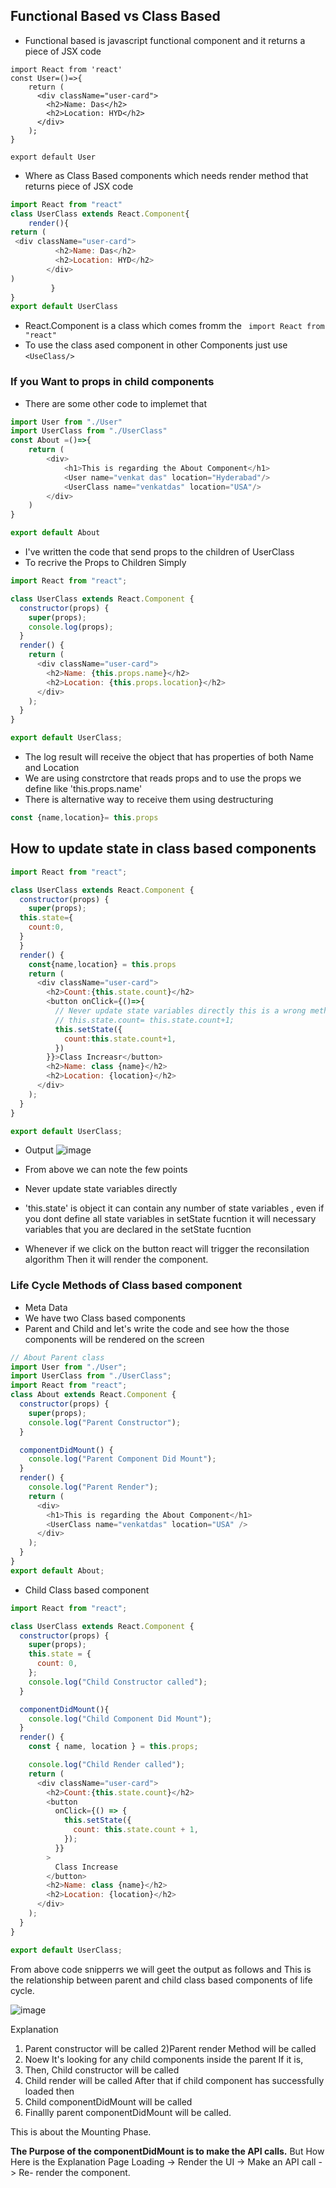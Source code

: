 ## Functional Based vs Class Based

- Functional based is javascript functional component and it returns a piece of JSX code

```Javascipt
import React from 'react'
const User=()=>{
    return (
      <div className="user-card">
        <h2>Name: Das</h2>
        <h2>Location: HYD</h2>
      </div>
    );
}

export default User
```
- Where as Class Based components  which needs render method that returns piece of JSX code

```Javascript
import React from "react"
class UserClass extends React.Component{
    render(){
return (
 <div className="user-card">
          <h2>Name: Das</h2>
          <h2>Location: HYD</h2>
        </div>
)
         }
}
export default UserClass

```
- React.Component is a class which comes fromm the ` import React from "react"`
- To use the class ased component in other Components just use `<UseClass/>`

### If you Want to props in child components 
- There are some other code to implemet that
  
```Javascript
import User from "./User"
import UserClass from "./UserClass"
const About =()=>{
    return (
        <div>
            <h1>This is regarding the About Component</h1>
            <User name="venkat das" location="Hyderabad"/>
            <UserClass name="venkatdas" location="USA"/>
        </div>
    )
}

export default About
```
- I've written the code that send props to the children of UserClass
- To recrive the Props to Children
Simply

```Javascript
import React from "react";

class UserClass extends React.Component {
  constructor(props) {
    super(props);
    console.log(props);
  }
  render() {
    return (
      <div className="user-card">
        <h2>Name: {this.props.name}</h2>
        <h2>Location: {this.props.location}</h2>
      </div>
    );
  }
}

export default UserClass;
```
- The log result will receive the object that has properties of both Name and Location
- We are using constrctore that reads props and to use the props we define like 'this.props.name'
- There is alternative way to receive them using destructuring
```Javascript
const {name,location}= this.props
```

## How to update state in class based components


```Javascript
import React from "react";

class UserClass extends React.Component {
  constructor(props) {
    super(props);
  this.state={
    count:0,
  }
  }
  render() {
    const{name,location} = this.props
    return (
      <div className="user-card">
        <h2>Count:{this.state.count}</h2>
        <button onClick={()=>{
          // Never update state variables directly this is a wrong method
          // this.state.count= this.state.count+1;
          this.setState({
            count:this.state.count+1,
          })
        }}>Class Increasr</button>
        <h2>Name: class {name}</h2>
        <h2>Location: {location}</h2>
      </div>
    );
  }
}

export default UserClass;
```
- Output
![image](https://github.com/venkatdas/React-A-Z/assets/43024084/063ff31e-cfdf-4f6d-95a6-6f6765f7a4eb)

- From above we can note the few points
- Never update state variables directly
- 'this.state' is object it can contain any number of state variables , even if you dont define all state variables in setState fucntion it will necessary variables that you are declared in the setState fucntion
- Whenever if we click on the button react will trigger the reconsilation algorithm Then it will render the component.

### Life Cycle Methods of Class based component
-  Meta Data
- We have two Class based components
- Parent and Child and let's write the code and see how the those components will be rendered on the screen

```Javascript
// About Parent class
import User from "./User";
import UserClass from "./UserClass";
import React from "react";
class About extends React.Component {
  constructor(props) {
    super(props);
    console.log("Parent Constructor");
  }

  componentDidMount() {
    console.log("Parent Component Did Mount");
  }
  render() {
    console.log("Parent Render");
    return (
      <div>
        <h1>This is regarding the About Component</h1>
        <UserClass name="venkatdas" location="USA" />
      </div>
    );
  }
}
export default About;
```


- Child Class based component



```Javascript
import React from "react";

class UserClass extends React.Component {
  constructor(props) {
    super(props);
    this.state = {
      count: 0,
    };
    console.log("Child Constructor called");
  }

  componentDidMount(){
    console.log("Child Component Did Mount");
  }
  render() {
    const { name, location } = this.props;

    console.log("Child Render called");
    return (
      <div className="user-card">
        <h2>Count:{this.state.count}</h2>
        <button
          onClick={() => {
            this.setState({
              count: this.state.count + 1,
            });
          }}
        >
          Class Increase
        </button>
        <h2>Name: class {name}</h2>
        <h2>Location: {location}</h2>
      </div>
    );
  }
}

export default UserClass;
```

From above code snipperrs we will geet the output as follows and This is the relationship between parent and child class based components of life cycle.

![image](https://github.com/venkatdas/React-A-Z/assets/43024084/4a02dd89-5c5d-45d4-a43c-7223e31c14f1)

Explanation
1) Parent constructor will be called
2)Parent render Method will be called
3) Noew It's looking for any child components inside the parent If it is,
4) Then, Child constructor will be called
5) Child render will be called After that if child component has successfully loaded then
6) Child componentDidMount will be called
7) Finallly parent componentDidMount will be called.

This is about  the Mounting Phase.

**The Purpose of the componentDidMount is to make the API calls.** But How
Here is the Explanation
Page Loading -> Render the UI -> Make an API call -> Re- render the component.
